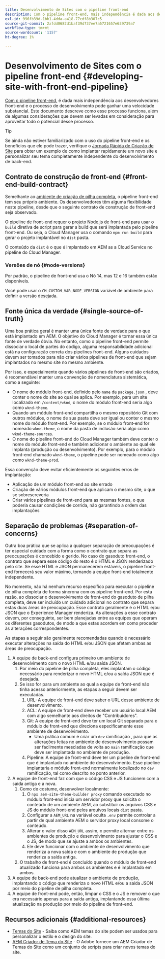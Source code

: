 ```yaml
---
title: Desenvolvimento de Sites com o pipeline front-end
description: Com o pipeline front-end, mais independência é dada aos desenvolvedores front-end e o processo de desenvolvimento pode ganhar uma velocidade substancial. Este documento descreve algumas considerações específicas do processo de build front-end que devem ser fornecidas.
exl-id: 996fb39d-1bb1-4dda-a418-77cdf8b307c5
source-git-commit: 2afdd0682d1baf39d737ee7a5721657e639739a7
workflow-type: tm+mt
source-wordcount: '1157'
ht-degree: 1%

---
```



# Desenvolvimento de Sites com o pipeline front-end {#developing-site-with-front-end-pipeline}

[Com o pipeline front-end,](/help/implementing/cloud-manager/configuring-pipelines/introduction-ci-cd-pipelines.md#front-end) é dada mais independência aos desenvolvedores front-end e o processo de desenvolvimento pode ganhar uma velocidade substancial. Este documento descreve como esse processo funciona, além de algumas considerações que devem ser levadas em consideração para aproveitar todo o potencial desse processo.

>[!TIP]
>
>Se ainda não estiver familiarizado com o uso do pipeline front-end e os benefícios que ele pode trazer, verifique o [Jornada Rápida de Criação de Site](/help/journey-sites/quick-site/overview.md) para obter um exemplo de como implantar rapidamente um novo site e personalizar seu tema completamente independente do desenvolvimento de back-end.

## Contrato de construção de front-end {#front-end-build-contract}

Semelhante ao [ambiente de criação de pilha completa,](/help/implementing/cloud-manager/getting-access-to-aem-in-cloud/build-environment-details.md) o pipeline front-end tem seu próprio ambiente. Os desenvolvedores têm alguma flexibilidade neste pipeline, desde que o seguinte contrato de construção de front-end seja observado.

O pipeline de front-end requer o projeto Node.js de front-end para usar o `build` diretiva de script para gerar a build que será implantada pelo pipeline front-end. Ou seja, o Cloud Manager usa o comando `npm run build` para gerar o projeto implantável no `dist` pasta.

O conteúdo da `dist` é o que é implantado em AEM as a Cloud Service no pipeline do Cloud Manager.

### Versões de nó {#node-versions}

Por padrão, o pipeline de front-end usa o Nó 14, mas 12 e 16 também estão disponíveis.

Você pode usar o `CM_CUSTOM_VAR_NODE_VERSION` variável de ambiente para definir a versão desejada.

## Fonte única da verdade {#single-source-of-truth}

Uma boa prática geral é manter uma única fonte de verdade para o que está implantado em AEM. O objetivo do Cloud Manager é tornar essa única fonte de verdade óbvia. No entanto, como o pipeline front-end permite dissociar o local de partes do código, alguma responsabilidade adicional está na configuração correta dos pipelines front-end. Alguns cuidados devem ser tomados para não criar vários pipelines de front-end que sejam implantados no mesmo site no mesmo ambiente.

Por isso, e especialmente quando vários pipelines de front-end são criados, é recomendável manter uma convenção de nomenclatura sistemática, como a seguinte:

* O nome do módulo front-end, definido pelo `name` da `package.json` , deve conter o nome do site ao qual se aplica. Por exemplo, para um site localizado em `/content/wknd`, o nome do módulo front-end seria algo como `wknd-theme`.
* Quando um módulo front-end compartilha o mesmo repositório Git com outros módulos, o nome de sua pasta deve ser igual ou conter o mesmo nome do módulo front-end. Por exemplo, se o módulo front-end for nomeado `wknd-theme`, o nome da pasta de inclusão seria algo como `wknd-theme-sources`.
* O nome do pipeline front-end do Cloud Manager também deve conter o nome do módulo front-end e também adicionar o ambiente ao qual ele implanta (produção ou desenvolvimento). Por exemplo, para o módulo front-end chamado `wknd-theme`, o pipeline pode ser nomeado como algo como `wknd-theme-prod`.

Essa convenção deve evitar eficientemente os seguintes erros de implantação:

* Aplicação de um módulo front-end ao site errado
* Criação de vários módulos front-end que aplicam o mesmo site, o que se sobrescreveria
* Criar vários pipelines de front-end para as mesmas fontes, o que poderia causar condições de corrida, não garantindo a ordem das implantações

## Separação de problemas {#separation-of-concerns}

Outra boa prática que se aplica a qualquer separação de preocupações é ter especial cuidado com a forma como o contrato que separa as preocupações é concebido e gerido. No caso do gasoduto front-end, o contrato que separa esse código do resto é o HTML e JSON renderizado pelo site. Se esse HTML e JSON permanecerem estáveis, o pipeline front-end fornecerá seu valor máximo, tornando a equipe front-end totalmente independente.

No momento, não há nenhum recurso específico para executar o pipeline de pilha completa de forma síncrona com os pipeline front-end. Por esta razão, ao dissociar o desenvolvimento de front-end do gasoduto de pilha completa, deve ser incluído um cuidado adicional no contrato que separa estas duas áreas de preocupação. Esse contrato geralmente é o HTML e/ou JSON que o Experience Manager renderiza. As alterações a esse contrato devem, por conseguinte, ser bem planejadas entre as equipes que operam os diferentes gasodutos, de modo a que estas acordem em como proceder às alterações correspondentes.

As etapas a seguir são geralmente recomendadas quando é necessário executar alterações na saída do HTML e/ou JSON que afetam ambas as áreas de preocupação.

1. A equipe de back-end configura primeiro um ambiente de desenvolvimento com o novo HTML e/ou saída JSON.
   1. Por meio do pipeline de pilha completa, eles implantam o código necessário para renderizar o novo HTML e/ou a saída JSON que é desejada.
   1. Se isso for para um ambiente ao qual a equipe de front-end não tinha acesso anteriormente, as etapas a seguir devem ser executadas.
      1. URL: A equipe de front-end deve saber o URL desse ambiente de desenvolvimento.
      1. ACL: A equipe de front-end deve receber um usuário local AEM com algo semelhante aos direitos de &quot;Contribuidores&quot;.
      1. Git: A equipe de front-end deve ter um local Git separado para o módulo de front-end que direciona especificamente esse ambiente de desenvolvimento.
         * Uma prática comum é criar um `dev` ramificação , para que as alterações feitas no ambiente de desenvolvimento possam ser facilmente mescladas de volta ao `main` ramificação que deve ser implantada no ambiente de produção.
      1. Pipeline: A equipe de front-end deve ter um pipeline de front-end que é implantado no ambiente de desenvolvimento. Esse pipeline implantaria o módulo front-end normalmente localizado no `dev` ramificação, tal como descrito no ponto anterior.
1. A equipe de front-end faz com que o código CSS e JS funcionem com a saída antiga e a nova.
   1. Como de costume, desenvolver localmente:
      1. O `npx aem-site-theme-builder proxy` comando executado no módulo front-end inicia um servidor proxy que solicita o conteúdo de um ambiente AEM, ao substituir os arquivos CSS e JS do módulo front-end pelos arquivos locais `dist` pasta.
      1. Configurar a `AEM_URL` na variável oculta `.env` permite controlar a partir de qual ambiente AEM o servidor proxy local consome o conteúdo.
      1. Alterar o valor disso `AEM_URL` assim, o permite alternar entre os ambientes de produção e desenvolvimento para ajustar o CSS e o JS, de modo que se ajuste a ambos os ambientes.
      1. Ele deve funcionar com o ambiente de desenvolvimento que renderiza a nova saída e com o ambiente de produção que renderiza a saída antiga.
   1. O trabalho de front-end é concluído quando o módulo de front-end atualizado funciona para ambos os ambientes e é implantado em ambos.
1. A equipe de back-end pode atualizar o ambiente de produção, implantando o código que renderiza o novo HTML e/ou a saída JSON por meio do pipeline de pilha completa.
1. A equipe de front-end pode, então, limpar o CSS e o JS e remover o que era necessário apenas para a saída antiga, implantando essa última atualização na produção por meio do pipeline de front-end.

## Recursos adicionais {#additional-resources}

* [Temas do Site](/help/sites-cloud/administering/site-creation/site-themes.md) - Saiba como AEM temas do site podem ser usados para personalizar o estilo e o design do site.
* [AEM Criador de Tema do Site](https://github.com/adobe/aem-site-theme-builder) - O Adobe fornece um AEM Criador de Temas do Site como um conjunto de scripts para criar novos temas do site.
